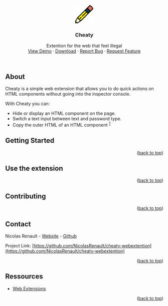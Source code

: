 <a name="readme-top"></a>

<br />
<div align="center">
  <a href="https://github.com/NicolasRenault/cheaty-webextention">
    <img src="images/cheaty-logo.png" alt="Logo" width="60" height="60">
  </a>

  <h3 align="center">Cheaty</h3>

  <p align="center">
    Extention for the web that feel illegal
    <br />
    <a href="https://cheaty.nicolasrenault.com">View Demo</a>
    ·
    <a href="https://cheaty.nicolasrenault.com/#download">Download</a>
    ·
    <a href="https://github.com/NicolasRenault/cheaty-webextention/issues">Report Bug</a>
    ·
    <a href="https://github.com/NicolasRenault/cheaty-webextention/issues">Request Feature</a>
  </p>
</div>
<br />

## About

Cheaty is a simple web extension that allows you to do quick actions on HTML components without going into the inspector console.

With Cheaty you can:

-   Hide or display an HTML component on the page.
-   Switch a text input between text and password type.
-   Copy the outer HTML of an HTML component <sup><a href="https://developer.mozilla.org/fr/docs/Web/API/Element/outerHTML">?</a></sup>

## Getting Started

<p align="right">(<a href="#readme-top">back to top</a>)</p>

## Use the extension

<p align="right">(<a href="#readme-top">back to top</a>)</p>

## Contributing

<p align="right">(<a href="#readme-top">back to top</a>)</p>

## Contact

Nicolas Renault - [Website](https://nicolasrenault.com) - [Github](https://github.com/NicolasRenault)

Project Link: [https://github.com/NicolasRenault/cheaty-webextention](https://github.com/NicolasRenault/cheaty-webextention)

<p align="right">(<a href="#readme-top">back to top</a>)</p>

## Ressources

-   [Web Extensions](https://developer.mozilla.org/fr/docs/Mozilla/Add-ons/WebExtensions)

<p align="right">(<a href="#readme-top">back to top</a>)</p>
